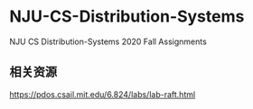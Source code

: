 # NJU-CS-Distribution-Systems

NJU CS Distribution-Systems 2020 Fall Assignments



## 相关资源

https://pdos.csail.mit.edu/6.824/labs/lab-raft.html